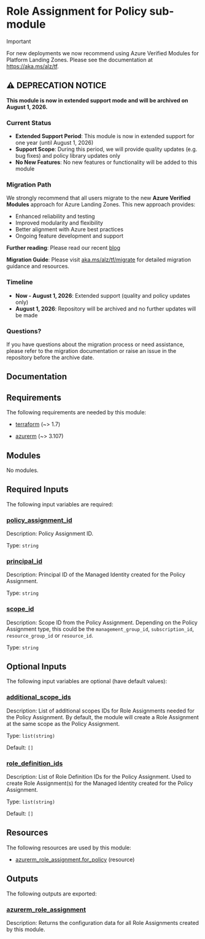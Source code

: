 <!-- BEGIN_TF_DOCS -->
# Role Assignment for Policy sub-module

> [!IMPORTANT]
> For new deployments we now recommend using Azure Verified Modules for Platform Landing Zones.
> Please see the documentation at <https://aka.ms/alz/tf>.

## ⚠️ DEPRECATION NOTICE

**This module is now in extended support mode and will be archived on August 1, 2026.**

### Current Status

- **Extended Support Period**: This module is now in extended support for one year (until August 1, 2026)
- **Support Scope**: During this period, we will provide quality updates (e.g. bug fixes) and policy library updates only
- **No New Features**: No new features or functionality will be added to this module

### Migration Path

We strongly recommend that all users migrate to the new **Azure Verified Modules** approach for Azure Landing Zones. This new approach provides:

- Enhanced reliability and testing
- Improved modularity and flexibility
- Better alignment with Azure best practices
- Ongoing feature development and support

**Further reading**: Please read our recent [blog](https://techcommunity.microsoft.com/blog/azuretoolsblog/terraform-azure-verified-modules-for-platform-landing-zone-alz-migration-guidanc/4432035)

**Migration Guide**: Please visit [aka.ms/alz/tf/migrate](https://aka.ms/alz/tf/migrate) for detailed migration guidance and resources.

### Timeline

- **Now - August 1, 2026**: Extended support (quality and policy updates only)
- **August 1, 2026**: Repository will be archived and no further updates will be made

### Questions?

If you have questions about the migration process or need assistance, please refer to the migration documentation or raise an issue in the repository before the archive date.

## Documentation
<!-- markdownlint-disable MD033 -->

## Requirements

The following requirements are needed by this module:

- <a name="requirement_terraform"></a> [terraform](#requirement\_terraform) (~> 1.7)

- <a name="requirement_azurerm"></a> [azurerm](#requirement\_azurerm) (~> 3.107)

## Modules

No modules.

<!-- markdownlint-disable MD013 -->
<!-- markdownlint-disable MD034 -->
## Required Inputs

The following input variables are required:

### <a name="input_policy_assignment_id"></a> [policy\_assignment\_id](#input\_policy\_assignment\_id)

Description: Policy Assignment ID.

Type: `string`

### <a name="input_principal_id"></a> [principal\_id](#input\_principal\_id)

Description: Principal ID of the Managed Identity created for the Policy Assignment.

Type: `string`

### <a name="input_scope_id"></a> [scope\_id](#input\_scope\_id)

Description: Scope ID from the Policy Assignment. Depending on the Policy Assignment type, this could be the `management_group_id`, `subscription_id`, `resource_group_id` or `resource_id`.

Type: `string`

## Optional Inputs

The following input variables are optional (have default values):

### <a name="input_additional_scope_ids"></a> [additional\_scope\_ids](#input\_additional\_scope\_ids)

Description: List of additional scopes IDs for Role Assignments needed for the Policy Assignment. By default, the module will create a Role Assignment at the same scope as the Policy Assignment.

Type: `list(string)`

Default: `[]`

### <a name="input_role_definition_ids"></a> [role\_definition\_ids](#input\_role\_definition\_ids)

Description: List of Role Definition IDs for the Policy Assignment. Used to create Role Assignment(s) for the Managed Identity created for the Policy Assignment.

Type: `list(string)`

Default: `[]`

## Resources

The following resources are used by this module:

- [azurerm_role_assignment.for_policy](https://registry.terraform.io/providers/hashicorp/azurerm/latest/docs/resources/role_assignment) (resource)

## Outputs

The following outputs are exported:

### <a name="output_azurerm_role_assignment"></a> [azurerm\_role\_assignment](#output\_azurerm\_role\_assignment)

Description: Returns the configuration data for all Role Assignments created by this module.

<!-- markdownlint-enable -->
<!-- END_TF_DOCS -->